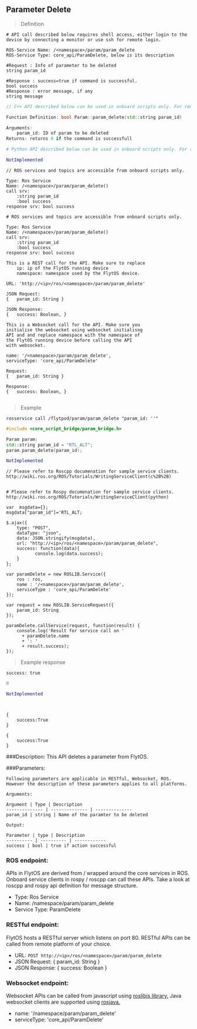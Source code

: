 ## Parameter Delete


> Definition

```shell
# API call described below requires shell access, either login to the device by connecting a monitor or use ssh for remote login.

ROS-Service Name: /<namespace>/param/param_delete
ROS-Service Type: core_api/ParamDelete, below is its description

#Request : Info of parameter to be deleted
string param_id

#Response : success=true if command is successful.  
bool success
#Response : error message, if any
string message
```

```cpp
// C++ API described below can be used in onboard scripts only. For remote scripts you can use http client libraries to call FlytOS REST endpoints from C++.

Function Definition: bool Param::param_delete(std::string param_id)

Arguments:
    param_id: ID of param to be deleted
Returns: returns 0 if the command is successfull
```

```python
# Python API described below can be used in onboard scripts only. For remote scripts you can use http client libraries to call FlytOS REST endpoints from Python.

NotImplemented
```

```cpp--ros
// ROS services and topics are accessible from onboard scripts only.

Type: Ros Service
Name: /<namespace>/param/param_delete()
call srv:
    :string param_id
    :bool success
response srv: bool success
```

```python--ros
# ROS services and topics are accessible from onboard scripts only.

Type: Ros Service
Name: /<namespace>/param/param_delete()
call srv:
    :string param_id
    :bool success
response srv: bool success

```

```javascript--REST
This is a REST call for the API. Make sure to replace 
    ip: ip of the FlytOS running device
    namespace: namespace used by the FlytOS device.

URL: 'http://<ip>/ros/<namespace>/param/param_delete'

JSON Request:
{   param_id: String }

JSON Response:
{   success: Boolean, }

```

```javascript--Websocket
This is a Websocket call for the API. Make sure you 
initialise the websocket using websocket initialisng 
API and and replace namespace with the namespace of 
the FlytOS running device before calling the API 
with websocket.

name: '/<namespace>/param/param_delete',
serviceType: 'core_api/ParamDelete'

Request:
{   param_id: String }

Response:
{   success: Boolean, }


```


> Example

```shell
rosservice call /flytpod/param/param_delete "param_id: ''" 
```

```cpp
#include <core_script_bridge/param_bridge.h>

Param param;
std::string param_id = "RTL_ALT"; 
param.param_delete(param_id);
```

```python
NotImplemented

```

```cpp--ros
// Please refer to Roscpp documenation for sample service clients. http://wiki.ros.org/ROS/Tutorials/WritingServiceClient(c%2B%2B)
```

```python--ros

# Please refer to Rospy documenation for sample service clients. http://wiki.ros.org/ROS/Tutorials/WritingServiceClient(python)

```

```javascript--REST
var  msgdata={};
msgdata["param_id"]='RTL_ALT;

$.ajax({
    type: "POST",
    dataType: "json",
    data: JSON.stringify(msgdata),
    url: "http://<ip>/ros/<namespace>/param/param_delete",  
    success: function(data){
           console.log(data.success);
    }
};

```

```javascript--Websocket
var paramDelete = new ROSLIB.Service({
    ros : ros,
    name : '/<namespace>/param/param_delete',
    serviceType : 'core_api/ParamDelete'
});

var request = new ROSLIB.ServiceRequest({
    param_id: String
});

paramDelete.callService(request, function(result) {
    console.log('Result for service call on '
      + paramDelete.name
      + ': '
      + result.success);
});
```


> Example response

```shell
success: true
```

```cpp
0
```

```python
NotImplemented
```

```cpp--ros
```

```python--ros
```

```javascript--REST
{
    success:True
}

```

```javascript--Websocket
{
    success:True
}

```





###Description:
This API deletes a parameter from FlytOS.

###Parameters:
    
    Following parameters are applicable in RESTful, Websocket, ROS. However the description of these parameters applies to all platforms. 
    
    Arguments:
    
    Argument | Type | Description
    -------------- | -------------- | --------------
    param_id | string | Name of the paramter to be deleted
    
    Output:
    
    Parameter | type | Description
    ---------- | ---------- | ------------
    success | bool | true if action successful

### ROS endpoint:
APIs in FlytOS are derived from / wrapped around the core  services in ROS. Onboard service clients in rospy / roscpp can call these APIs. Take a look at roscpp and rospy api definition for message structure. 

* Type: Ros Service</br> 
* Name: /namespace/param/param_delete</br>
* Service Type: ParamDelete

### RESTful endpoint:
FlytOS hosts a RESTful server which listens on port 80. RESTful APIs can be called from remote platform of your choice.

* URL: ````POST http://<ip>/ros/<namespace>/param/param_delete````
* JSON Request:
{
    param_id: String
}
* JSON Response:
{
    success: Boolean
}


### Websocket endpoint:
Websocket APIs can be called from javascript using  [roslibjs library.](https://github.com/RobotWebTools/roslibjs) 
Java websocket clients are supported using [rosjava.](http://wiki.ros.org/rosjava)

* name: '/namespace/param/param_delete'</br>
* serviceType: 'core_api/ParamDelete'


<!-- ### API usage information:
Note: You can either set body_frame or relative flag. If both are set, body_frame takes precedence.

Tip: Asynchronous mode - The API call would return as soon as the command has been sent to the autopilot, irrespective of whether the vehicle has reached the given setpoint or not.

Tip: Synchronous mode - The API call would wait for the function to return, which happens when either the position setpoint is reached or timeout=30secs is over.

 -->